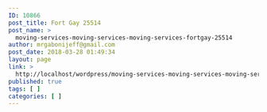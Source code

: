 ```yaml
---
ID: 10866
post_title: Fort Gay 25514
post_name: >
  moving-services-moving-services-moving-services-fortgay-25514
author: mrgabonijeff@gmail.com
post_date: 2018-03-28 01:49:34
layout: page
link: >
  http://localhost/wordpress/moving-services-moving-services-moving-services-fortgay-25514/
published: true
tags: [ ]
categories: [ ]
---
```

